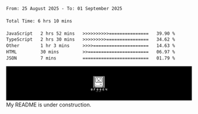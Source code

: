 <!--START_SECTION:waka-->

```txt
From: 25 August 2025 - To: 01 September 2025

Total Time: 6 hrs 10 mins

JavaScript   2 hrs 52 mins   >>>>>>>>>>===============   39.90 %
TypeScript   2 hrs 30 mins   >>>>>>>>>================   34.62 %
Other        1 hr 3 mins     >>>>=====================   14.63 %
HTML         30 mins         >>=======================   06.97 %
JSON         7 mins          =========================   01.79 %
```

<!--END_SECTION:waka-->

<img src="https://raw.githubusercontent.com/n3xta/image-hosting/main/img/202411032331174.png"/>
My README is under construction. 
